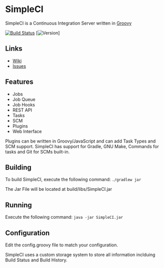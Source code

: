 # SimpleCI

SimpleCI is a Continuous Integration Server written in [Groovy](http://groovy.codehaus.org/)

[![Build Status](https://travis-ci.org/DirectMyFile/SimpleCI.svg?branch=master)](https://travis-ci.org/DirectMyFile/SimpleCI)
[![Version](http://img.shields.io/github/release/DirectMyFile/SimpleCI.svg)]

## Links

- [Wiki](https://github.com/DirectMyFile/SimpleCI/wiki)
- [Issues](https://github.com/DirectMyFile/SimpleCI/issues)

## Features

- Jobs
- Job Queue
- Job Hooks
- REST API
- Tasks
- SCM
- Plugins
- Web Interface

Plugins can be written in Groovy/JavaScript and can add Task Types and SCM support. SimpleCI has support for Gradle, GNU Make, Commands for tasks and Git for SCMs built-in.

## Building

To build SimpleCI, execute the following command:
```./gradlew jar```

The Jar File will be located at build/libs/SimpleCI.jar

## Running

Execute the following command:
```java -jar SimpleCI.jar```

## Configuration

Edit the config.groovy file to match your configuration.

SimpleCI uses a custom storage system to store all information inclduing Build Status and Build History.
